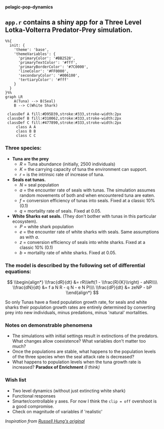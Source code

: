 #### pelagic-pop-dynamics

## `app.r` contains a shiny app for a Three Level Lotka-Volterra Predator-Prey simulation.

```mermaid
%%{
  init: {
    'theme': 'base',
    'themeVariables': {
      'primaryColor': '#BB2528',
      'primaryTextColor': '#fff',
      'primaryBorderColor': '#7C0000',
      'lineColor': '#FF0000',
      'secondaryColor': '#006100',
      'tertiaryColor': '#fff'
    }
  }
}%%
graph LR
    A(Tuna) --> B(Seal)
    B --> C(White Shark)

 classDef A fill:#D95D39,stroke:#333,stroke-width:2px
 classDef B fill:#310062,stroke:#333,stroke-width:2px
 classDef C fill:#477890,stroke:#333,stroke-width:2px
     class A A
     class B B
     class C C
```

### Three species:  
* **Tuna are the prey**
  * $R$ = Tuna abundance (initially, 2500 individuals)
  * $K$ = the carrying capacity of tuna the environment can support.
  * $r$ = is the intrinsic rate of increase of tuna.
* **Seals eat tunas.**
  * $N$ = seal population
  * $a$ = the encounter rate of seals with tunas. The simulation assumes random movements of both and when encountered tuna are eaten.
  * $f$ = conversion efficiency of tunas into seals. Fixed at a classic 10% (0.1)
  * $q$ = mortality rate of seals. Fixed at 0.05.
* **White Sharks eat seals.** (They don't bother with tunas in this particular ecosystem).
  * $P$ = white shark population
  * $e$ = the encounter rate of white sharks with seals. Same assumptions as with $a$.
  * $z$ = conversion efficiency of seals into white sharks. Fixed at a classic 10% (0.1)
  * $b$ = mortality rate of white sharks. Fixed at 0.05.
    
### The model is described by the following set of differential equations:

$$
\\begin{align*}
\\frac{dR}{dt} &= rR\\left(1 - \\frac{R}{K}\\right) - aNR\\\\
\\frac{dN}{dt} &= f a N R - q N - e N P\\\\  
\\frac{dP}{dt} &= zeNP - bP
\\end{align*}  
$$

So only Tunas have a fixed population growth rate, for seals and white sharks their population growth rates are entirely determined by converting prey into new individuals, minus predations, minus 'natural' mortalities.

### Notes on demonstrable phenomena
  *  The simulations with initial settings result in extinctions of the predators. What changes allow coexistence? What variables don't matter too much?
  *  Once the populations are stable, what happens to the population levels of the three species when the seal attack rate is decreased?
  *  What happens to population levels when the tuna growth rate is increased? **Paradox of Enrichment** *(I think)*

### **Wish list**
  * Two level dynamics (without just extincting white shark)
  * Functional responses
  * Smarter/controllable y axes. For now I think the `clip = off` overshoot is a good compromise.
  * Check on magnitude of variables if 'realistic'

*Inspiration from [Russell Hung's original](https://github.com/RussH-code/Three-Species-Lotka-Volterra-Model/tree/main)*
